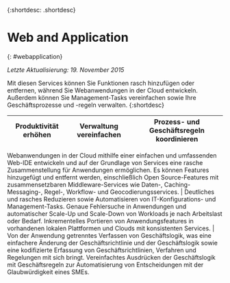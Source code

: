{:shortdesc: .shortdesc} 

# Web and Application
{: #webapplication}

*Letzte Aktualisierung: 19. November 2015*

Mit diesen Services können Sie Funktionen rasch hinzufügen oder entfernen, während Sie
Webanwendungen in der Cloud entwickeln. Außerdem können Sie Management-Tasks vereinfachen sowie Ihre
Geschäftsprozesse und -regeln verwalten. {:shortdesc}


Produktivität erhöhen | Verwaltung vereinfachen | Prozess- und Geschäftsregeln koordinieren
--- | --- | ---
Webanwendungen in der Cloud mithilfe einer einfachen und
umfassenden Web-IDE entwickeln und auf der Grundlage von Services eine rasche Zusammenstellung für Anwendungen ermöglichen. Es können Features
hinzugefügt und entfernt werden, einschließlich Open Source-Features mit
zusammensetzbaren Middleware-Services wie Daten-, Caching-
Messaging-, Regel-, Workflow-  und Geocodierungsservices.  | Deutliches und rasches Reduzieren sowie Automatisieren von IT-Konfigurations- und Management-Tasks. Genaue Fehlersuche in Anwendungen und
automatischer Scale-Up und Scale-Down von Workloads je nach Arbeitslast oder Bedarf. Inkrementelles Portieren von
Anwendungsfeatures in vorhandenen lokalen Plattformen und Clouds mit konsistenten Services.  | Von der Anwendung getrenntes Verfassen von Geschäftslogik, was eine einfachere Änderung der Geschäftsrichtlinie
und der Geschäftslogik sowie eine kodifizierte Erfassung von Geschäftsrichtlinien,
Verfahren und Regelungen mit sich bringt. Vereinfachtes Ausdrücken
der Geschäftslogik mit Geschäftsregeln zur Automatisierung von Entscheidungen mit der
Glaubwürdigkeit eines SMEs. 
